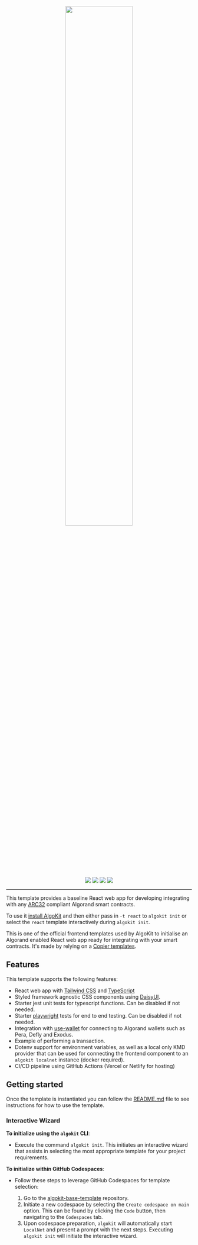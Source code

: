 <div align="center">
<a href="https://github.com/algorandfoundation/algokit-react-frontend-template"><img src="https://bafybeibsg44yt327gd7jxfsetk6tw6zcxqnrb5hlqsnowlolncnw3qxhjm.ipfs.nftstorage.link/" width=60%></a>
</div>

<p align="center">
    <a target="_blank" href="https://github.com/algorandfoundation/algokit-cli"><img src="https://img.shields.io/badge/docs-repository-00dc94?logo=github&style=flat.svg" /></a>
    <a target="_blank" href="https://developer.algorand.org/algokit/"><img src="https://img.shields.io/badge/learn-AlgoKit-00dc94?logo=algorand&mac=flat.svg" /></a>
    <a target="_blank" href="https://github.com/algorandfoundation/algokit-react-frontend-template"><img src="https://img.shields.io/github/stars/algorandfoundation/algokit-react-frontend-template?color=00dc94&logo=star&style=flat" /></a>
    <a target="_blank" href="https://developer.algorand.org/algokit/"><img  src="https://api.visitorbadge.io/api/visitors?path=https%3A%2F%2Fgithub.com%2Falgorandfoundation%2Falgokit-react-frontend-template&countColor=%2300dc94&style=flat" /></a>
</p>

---

This template provides a baseline React web app for developing integrating with any [ARC32](https://github.com/algorandfoundation/ARCs/blob/main/ARCs/arc-0032.md) compliant Algorand smart contracts.

To use it [install AlgoKit](https://github.com/algorandfoundation/algokit-cli#readme) and then either pass in `-t react` to `algokit init` or select the `react` template interactively during `algokit init`.

This is one of the official frontend templates used by AlgoKit to initialise an Algorand enabled React web app ready for integrating with your smart contracts. It's made by relying on a [Copier templates](https://copier.readthedocs.io/en/stable/).

## Features

This template supports the following features:

- React web app with [Tailwind CSS](https://tailwindcss.com/) and [TypeScript](https://www.typescriptlang.org/)
- Styled framework agnostic CSS components using [DaisyUI](https://daisyui.com/).
- Starter jest unit tests for typescript functions. Can be disabled if not needed.
- Starter [playwright](https://playwright.dev/) tests for end to end testing. Can be disabled if not needed.
- Integration with [use-wallet](https://github.com/txnlab/use-wallet) for connecting to Algorand wallets such as Pera, Defly and Exodus.
- Example of performing a transaction.
- Dotenv support for environment variables, as well as a local only KMD provider that can be used for connecting the frontend component to an `algokit localnet` instance (docker required).
- CI/CD pipeline using GitHub Actions (Vercel or Netlify for hosting)

## Getting started

Once the template is instantiated you can follow the [README.md](template_content/README.md.jinja) file to see instructions for how to use the template.

### Interactive Wizard

**To initialize using the `algokit` CLI**:

- Execute the command `algokit init`. This initiates an interactive wizard that assists in selecting the most appropriate template for your project requirements.

**To initialize within GitHub Codespaces**:

- Follow these steps to leverage GitHub Codespaces for template selection:

  1. Go to the [algokit-base-template](https://github.com/algorandfoundation/algokit-base-template) repository.
  2. Initiate a new codespace by selecting the `Create codespace on main` option. This can be found by clicking the `Code` button, then navigating to the `Codespaces` tab.
  3. Upon codespace preparation, `algokit` will automatically start `LocalNet` and present a prompt with the next steps. Executing `algokit init` will initiate the interactive wizard.
